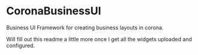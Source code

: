 # CoronaBusinessUI
Business UI Framework for creating business layouts in corona.

Will fill out this readme a little more once I get all the widgets uploaded and configured.
